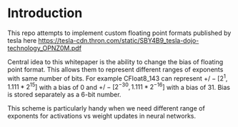 # Introduction
This repo attempts to implement custom floating point formats published by tesla
here https://tesla-cdn.thron.com/static/SBY4B9_tesla-dojo-technology_OPNZ0M.pdf

Central idea to this whitepaper is the ability to change the bias of floating point format. This allows them to represent different ranges of exponents with same number of bits. For example CFloat8_143 can represent $+/-[2^{1}, 1.111*2^{15}]$ with a bias of 0 and $+/-[2^{-30}, 1.111*2^{-16}]$ with a bias of 31. Bias is stored separately as a 6-bit number.

This scheme is particularly handy when we need different range of exponents for activations vs weight updates in neural networks.